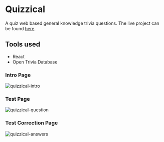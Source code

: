 # Quizzical

A quiz web based general knowledge trivia questions. 
The live project can be found [here](https://quizzical-react-web.vercel.app/).


## Tools used

- React
- Open Trivia Database


### Intro Page

![quizzical-intro](https://user-images.githubusercontent.com/84211856/189501305-b59ccdc7-a5d9-4fc0-9012-07cbbc957c46.png)


### Test Page

![quizzical-question](https://user-images.githubusercontent.com/84211856/189501314-4b9440b2-a74d-4dca-a52b-77020c7658a7.png)


### Test Correction Page

![quizzical-answers](https://user-images.githubusercontent.com/84211856/189501337-1fc0c8e6-7f80-4880-b0c3-1434e575f9a2.png)

